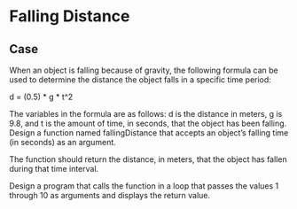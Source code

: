 # Falling Distance

## Case

When an object is falling because of gravity, the following formula can be used to determine the distance the object falls in a specific time period:

d = (0.5) \* g \* t^2

The variables in the formula are as follows: d is the distance in meters, g is 9.8, and t is the amount of time, in seconds, that the object has been falling.
Design a function named fallingDistance that accepts an object’s falling time (in seconds) as an argument.

The function should return the distance, in meters, that the object has fallen during that time interval.

Design a program that calls the function in a loop that passes the values 1 through 10 as arguments and displays the return value.
